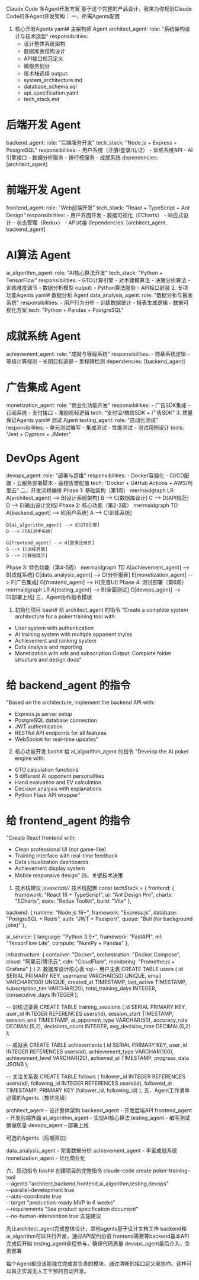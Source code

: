 Claude Code 多Agent开发方案
基于这个完整的产品设计，我来为你规划Claude Code的多Agent开发架构：
一、所需Agents配置
1. 核心开发Agents
yaml# 主架构师 Agent
architect_agent:
  role: "系统架构设计与技术选型"
  responsibilities:
    - 设计整体系统架构
    - 数据库表结构设计
    - API接口规范定义
    - 微服务划分
    - 技术栈选择
  output:
    - system_architecture.md
    - database_schema.sql
    - api_specification.yaml
    - tech_stack.md

# 后端开发 Agent
backend_agent:
  role: "后端服务开发"
  tech_stack: "Node.js + Express + PostgreSQL"
  responsibilities:
    - 用户系统（注册/登录/认证）
    - 训练系统API
    - AI引擎接口
    - 数据分析服务
    - 排行榜服务
    - 成就系统
  dependencies: [architect_agent]

# 前端开发 Agent  
frontend_agent:
  role: "Web前端开发"
  tech_stack: "React + TypeScript + Ant Design"
  responsibilities:
    - 用户界面开发
    - 数据可视化（ECharts）
    - 响应式设计
    - 状态管理（Redux）
    - API对接
  dependencies: [architect_agent, backend_agent]

# AI算法 Agent
ai_algorithm_agent:
  role: "AI核心算法开发"
  tech_stack: "Python + TensorFlow"
  responsibilities:
    - GTO计算引擎
    - 对手建模算法
    - 决策分析算法
    - 训练难度调节
    - 数据分析模型
  output:
    - Python算法服务
    - API接口封装
2. 专项功能Agents
yaml# 数据分析 Agent
data_analysis_agent:
  role: "数据分析与报表系统"
  responsibilities:
    - 用户行为分析
    - 训练数据统计
    - 报表生成逻辑
    - 数据可视化方案
  tech: "Python + Pandas + PostgreSQL"

# 成就系统 Agent
achievement_agent:
  role: "成就与等级系统"
  responsibilities:
    - 勋章系统逻辑
    - 等级计算规则
    - 长期目标追踪
    - 里程碑检测
  dependencies: [backend_agent]

# 广告集成 Agent
monetization_agent:
  role: "商业化功能开发"
  responsibilities:
    - 广告SDK集成
    - 订阅系统
    - 支付接口
    - 激励视频逻辑
  tech: "支付宝/微信SDK + 广告SDK"
3. 质量保证Agents
yaml# 测试 Agent
testing_agent:
  role: "自动化测试"
  responsibilities:
    - 单元测试编写
    - 集成测试
    - 性能测试
    - 测试用例设计
  tools: "Jest + Cypress + JMeter"

# DevOps Agent
devops_agent:
  role: "部署与运维"
  responsibilities:
    - Docker容器化
    - CI/CD配置
    - 云服务部署脚本
    - 监控告警配置
  tech: "Docker + GitHub Actions + AWS/阿里云"
二、开发流程编排
Phase 1: 基础架构（第1周）
mermaidgraph LR
    A[architect_agent] --> B[设计系统架构]
    B --> C[数据库设计]
    C --> D[API规范]
    D --> E[输出设计文档]
Phase 2: 核心功能（第2-3周）
mermaidgraph TD
    A[backend_agent] --> B[用户系统]
    A --> C[训练系统]
    
    D[ai_algorithm_agent] --> E[GTO引擎]
    D --> F[AI对手系统]
    
    G[frontend_agent] --> H[登录注册页]
    G --> I[训练界面]
    G --> J[数据展示]
Phase 3: 特色功能（第4-5周）
mermaidgraph TD
    A[achievement_agent] --> B[成就系统]
    C[data_analysis_agent] --> D[分析报表]
    E[monetization_agent] --> F[广告集成]
    G[frontend_agent] --> H[完善UI]
Phase 4: 测试部署（第6周）
mermaidgraph LR
    A[testing_agent] --> B[全面测试]
    C[devops_agent] --> D[部署上线]
三、Agent协作指令模板
1. 初始化项目
bash# 给 architect_agent 的指令
"Create a complete system architecture for a poker training tool with:
- User system with authentication
- AI training system with multiple opponent styles  
- Achievement and ranking system
- Data analysis and reporting
- Monetization with ads and subscription
Output: Complete folder structure and design docs"

# 给 backend_agent 的指令
"Based on the architecture, implement the backend API with:
- Express.js server setup
- PostgreSQL database connection
- JWT authentication
- RESTful API endpoints for all features
- WebSocket for real-time updates"
2. 核心功能开发
bash# 给 ai_algorithm_agent 的指令
"Develop the AI poker engine with:
- GTO calculation functions
- 5 different AI opponent personalities
- Hand evaluation and EV calculation
- Decision analysis with explanations
- Python Flask API wrapper"

# 给 frontend_agent 的指令
"Create React frontend with:
- Clean professional UI (not game-like)
- Training interface with real-time feedback
- Data visualization dashboards
- Achievement display system
- Mobile responsive design"
四、关键技术决策
1. 技术栈建议
javascript// 技术栈配置
const techStack = {
  frontend: {
    framework: "React 18 + TypeScript",
    ui: "Ant Design Pro",
    charts: "ECharts",
    state: "Redux Toolkit",
    build: "Vite"
  },
  
  backend: {
    runtime: "Node.js 18+",
    framework: "Express.js",
    database: "PostgreSQL + Redis",
    auth: "JWT + Passport",
    queue: "Bull (for background jobs)"
  },
  
  ai_service: {
    language: "Python 3.9+",
    framework: "FastAPI",
    ml: "TensorFlow Lite",
    compute: "NumPy + Pandas"
  },
  
  infrastructure: {
    container: "Docker",
    orchestration: "Docker Compose",
    cloud: "阿里云/腾讯云",
    cdn: "CloudFlare",
    monitoring: "Prometheus + Grafana"
  }
}
2. 数据库设计核心表
sql-- 用户主表
CREATE TABLE users (
  id SERIAL PRIMARY KEY,
  username VARCHAR(50) UNIQUE,
  email VARCHAR(100) UNIQUE,
  created_at TIMESTAMP,
  last_active TIMESTAMP,
  subscription_tier VARCHAR(20),
  total_training_days INTEGER,
  consecutive_days INTEGER
);

-- 训练记录表
CREATE TABLE training_sessions (
  id SERIAL PRIMARY KEY,
  user_id INTEGER REFERENCES users(id),
  session_start TIMESTAMP,
  session_end TIMESTAMP,
  ai_opponent_type VARCHAR(50),
  accuracy_rate DECIMAL(5,2),
  decisions_count INTEGER,
  avg_decision_time DECIMAL(5,2)
);

-- 成就表
CREATE TABLE achievements (
  id SERIAL PRIMARY KEY,
  user_id INTEGER REFERENCES users(id),
  achievement_type VARCHAR(100),
  achievement_level VARCHAR(20),
  achieved_at TIMESTAMP,
  progress_data JSONB
);

-- 关注关系表
CREATE TABLE follows (
  follower_id INTEGER REFERENCES users(id),
  following_id INTEGER REFERENCES users(id),
  followed_at TIMESTAMP,
  PRIMARY KEY (follower_id, following_id)
);
五、Agent工作清单
必需的Agents（按优先级）

architect_agent - 设计整体架构
backend_agent - 开发后端API
frontend_agent - 开发前端界面
ai_algorithm_agent - 实现AI核心算法
testing_agent - 编写测试确保质量
devops_agent - 部署上线

可选的Agents（后期添加）

data_analysis_agent - 完善数据分析
achievement_agent - 丰富成就系统
monetization_agent - 优化商业化

六、启动指令
bash# 创建项目的完整指令
claude-code create poker-training-tool \
  --agents "architect,backend,frontend,ai_algorithm,testing,devops" \
  --parallel-development true \
  --auto-coordinate true \
  --target "production-ready MVP in 6 weeks" \
  --requirements "See product specification document" \
  --no-human-intervention true
实施建议

先让architect_agent完成整体设计，其他agents基于设计文档工作
backend和ai_algorithm可以并行开发，通过API契约协调
frontend需要等backend基本API完成后开始
testing_agent全程参与，确保代码质量
devops_agent最后介入，负责部署

每个Agent都应该能独立完成其负责的模块，通过清晰的接口定义来协作。这样可以真正实现无人工干预的自动开发。
